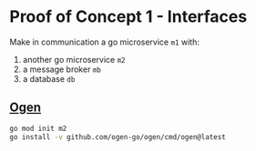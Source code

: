 # Proof of Concept 1 - Interfaces

Make in communication a go microservice `m1` with:
1. another go microservice `m2`
2. a message broker `mb`
3. a database `db`

## [Ogen](https://ogen.dev/docs/intro)

```sh
go mod init m2
go install -v github.com/ogen-go/ogen/cmd/ogen@latest
```
